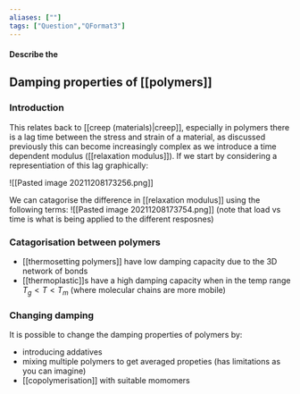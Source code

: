 ```yaml
---
aliases: [""]
tags: ["Question","QFormat3"]
---
```


#### Describe the
## Damping properties of [[polymers]]
### Introduction
This relates back to [[creep (materials)|creep]], especially in polymers there is a lag time between the stress and strain of a material, as discussed previously this can become increasingly complex as we introduce a time dependent modulus ([[relaxation modulus]]). If we start by considering a representiation of this lag graphically:

![[Pasted image 20211208173256.png]]

We can catagorise the difference in [[relaxation modulus]] using the following terms:
![[Pasted image 20211208173754.png]]
(note that load vs time is what is being applied to the different resposnes)

### Catagorisation between polymers
- [[thermosetting polymers]] have low damping capacity due to the 3D network of bonds
- [[thermoplastic]]s have a high damping capacity when in the temp range $T_g<T<T_m$ (where molecular chains are more mobile)

### Changing damping
It is possible to change the damping properties of polymers by:
- introducing addatives
- mixing multiple polymers to get averaged propeties (has limitations as you can imagine)
- [[copolymerisation]] with suitable momomers